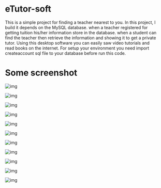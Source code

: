 # eTutor-soft
This is a simple project for finding a teacher nearest to you. In this project, I build it depends on the MySQL database. when a teacher registered for getting tuition his/her information store in the database. when a student can find the teacher then retrieve the information and showing it to get a private tutor. Using this desktop software you can easily saw video tutorials and read books on the internet.
For setup your environment you need import createaccount sql file to your database before run this code.

# Some screenshot


![img](https://github.com/hadiuzzaman524/eTutor-soft/blob/master/signup.PNG)


![img](https://github.com/hadiuzzaman524/eTutor-soft/blob/master/forgot.PNG)


![img](https://github.com/hadiuzzaman524/eTutor-soft/blob/master/home.PNG)


![img](https://github.com/hadiuzzaman524/eTutor-soft/blob/master/studentdash.PNG)


![img](https://github.com/hadiuzzaman524/eTutor-soft/blob/master/books.PNG)


![img](https://github.com/hadiuzzaman524/eTutor-soft/blob/master/sscbooks.PNG)


![img](https://github.com/hadiuzzaman524/eTutor-soft/blob/master/readbooks.PNG)


![img](https://github.com/hadiuzzaman524/eTutor-soft/blob/master/tutorials.PNG)


![img](https://github.com/hadiuzzaman524/eTutor-soft/blob/master/feedback.PNG)


![img](https://github.com/hadiuzzaman524/eTutor-soft/blob/master/asteacher.PNG)


![img](https://github.com/hadiuzzaman524/eTutor-soft/blob/master/infopage.PNG)



